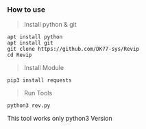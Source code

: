### How to use
> Install python & git
```
apt install python
apt install git
git clone https://github.com/DK77-sys/Revip
cd Revip
```
> Install Module
```
pip3 install requests
```
> Run Tools
```
python3 rev.py
```
This tool works only python3 Version
